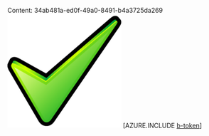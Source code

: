 Content: 34ab481a-ed0f-49a0-8491-b4a3725da269![image](8b95cdc9-c1b1-40d4-8bd9-7d9a3d6253a4.png)
[AZURE.INCLUDE [b-token](eb4b0ccb-fb2c-4d2d-9e96-8ae598b49602.md)]
